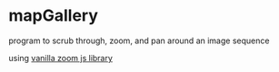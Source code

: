 # mapGallery
program to scrub through, zoom, and pan around an image sequence

using [vanilla zoom js library](https://github.com/worka/vanilla-js-wheel-zoom)
